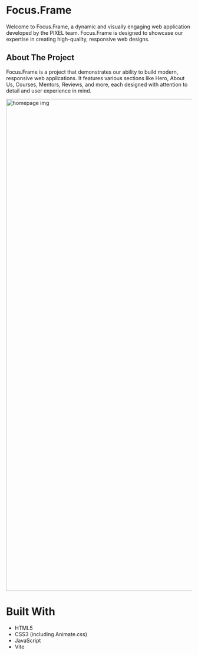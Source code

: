 # Focus.Frame
Welcome to Focus.Frame, a dynamic and visually engaging web application developed by the PIXEL team. Focus.Frame is designed to showcase our expertise in creating high-quality, responsive web designs.

## About The Project
Focus.Frame is a project that demonstrates our ability to build modern, responsive web applications. It features various sections like Hero, About Us, Courses, Mentors, Reviews, and more, each designed with attention to detail and user experience in mind.

<img width="1335" alt="homepage img" src="https://github.com/Daryna8/team-project_pixel/assets/142911382/93802a43-bbb8-48c2-b008-5b4fd920d7d6">


# Built With
* HTML5
* CSS3 (including Animate.css)
* JavaScript
* Vite
